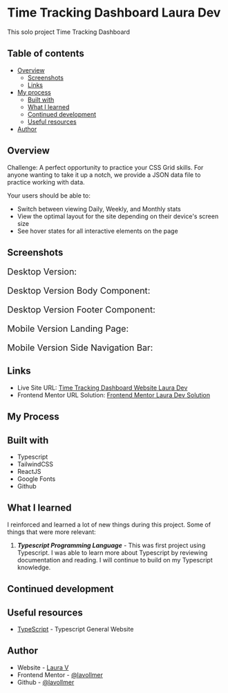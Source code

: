 # Time Tracking Dashboard Laura Dev

This solo project Time Tracking Dashboard

## Table of contents

- [Overview](#overview)
  - [Screenshots](#screenshots)
  - [Links](#links)
- [My process](#my-process)
  - [Built with](#built-with)
  - [What I learned](#what-i-learned)
  - [Continued development](#continued-development)
  - [Useful resources](#useful-resources)
- [Author](#author)

## Overview

Challenge: A perfect opportunity to practice your CSS Grid skills. For anyone wanting to take it up a notch, we provide a JSON data file to practice working with data.

Your users should be able to:

- Switch between viewing Daily, Weekly, and Monthly stats
- View the optimal layout for the site depending on their device's screen size
- See hover states for all interactive elements on the page

## Screenshots

<p style="font-size:20px;">Desktop Version:</p>



<p style="font-size:20px;">Desktop Version Body Component:</p>



<p style="font-size:20px;">Desktop Version Footer Component:</p>



<p style="font-size:20px;">Mobile Version Landing Page:</p>



<p style="font-size:20px;">Mobile Version Side Navigation Bar:</p>



## Links

- Live Site URL: [Time Tracking Dashboard Website Laura Dev]()
- Frontend Mentor URL Solution: [Frontend Mentor Laura Dev Solution]()

## My Process


## Built with

- Typescript
- TailwindCSS
- ReactJS
- Google Fonts
- Github

## What I learned

I reinforced and learned a lot of new things during this project. Some of things that were more relevant:

1. **_Typescript Programming Language_** - This was first project using Typescript. I was able to learn more about Typescript by reviewing documentation and reading. I will continue to build on my Typescript knowledge.


## Continued development


## Useful resources

- [TypeScript](https://www.typescriptlang.org/) - Typescript General Website


## Author

- Website - [Laura V](www.lauradeveloper.com)
- Frontend Mentor - [@lavollmer](https://www.frontendmentor.io/profile/lavollmer)
- Github - [@lavollmer](https://github.com/lavollmer)
